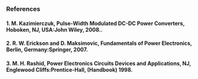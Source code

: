 ### References

#### 1. M. Kazimierczuk, Pulse-Width Modulated DC-DC Power Converters, Hoboken, NJ, USA:John Wiley, 2008..
#### 2. R. W. Erickson and D. Maksimovic, Fundamentals of Power Electronics, Berlin, Germany:Springer, 2007.
#### 3. M. H. Rashid, Power Electronics Circuits Devices and Applications, NJ, Englewood Cliffs:Prentice-Hall, (Handbook) 1998.


